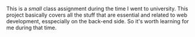 This is a _small_ class assignment during the time I went to university. This project basically covers all the stuff that are essential and related to web development, esspecially on the back-end side. So it's worth learning for me during that time.
